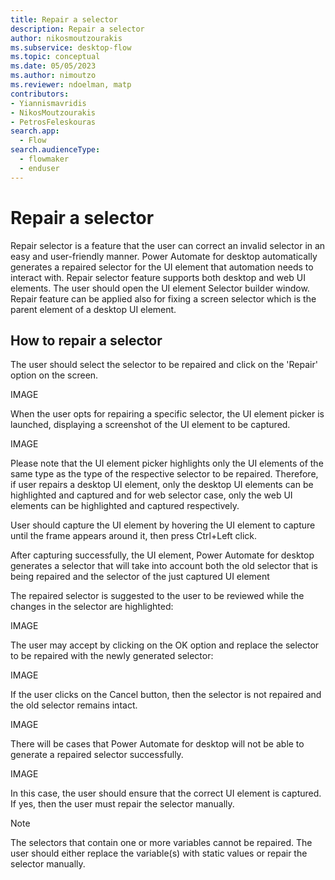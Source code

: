 ```yaml
---
title: Repair a selector
description: Repair a selector
author: nikosmoutzourakis
ms.subservice: desktop-flow
ms.topic: conceptual
ms.date: 05/05/2023
ms.author: nimoutzo
ms.reviewer: ndoelman, matp
contributors:
- Yiannismavridis
- NikosMoutzourakis
- PetrosFeleskouras
search.app: 
  - Flow
search.audienceType: 
  - flowmaker
  - enduser
---
```

# Repair a selector

Repair selector is a feature that the user can correct an invalid selector in an easy and user-friendly manner. Power Automate for desktop automatically generates a repaired selector for the UI element that automation needs to interact with. Repair selector feature supports both desktop and web UI elements. The user should open the UI element Selector builder window.  Repair feature can be applied also for fixing a screen selector which is the parent element of a desktop UI element. 

 ## How to repair a selector 

The user should select the selector to be repaired and click on the 'Repair' option on the screen.  
 
IMAGE 

When the user opts for repairing a specific selector, the UI element picker is launched, displaying a screenshot of the UI element to be captured.  

IMAGE

Please note that the UI element picker highlights only the UI elements of the same type as the type of the respective selector to be repaired. Therefore, if user repairs a desktop UI element, only the desktop UI elements can be highlighted and captured and for web selector case, only the web UI elements can be highlighted and captured respectively. 

User should capture the UI element by hovering the UI element to capture until the frame appears around it, then press Ctrl+Left click.  

After capturing successfully, the UI element, Power Automate for desktop generates a selector that will take into account both the old selector that is being repaired and the selector of the just captured UI element 

The repaired selector is suggested to the user to be reviewed while the changes in the selector are highlighted: 

IMAGE 

The user may accept by clicking on the OK option and replace the selector to be repaired with the newly generated selector: 

 IMAGE
 
If the user clicks on the Cancel button, then the selector is not repaired and the old selector remains intact. 

IMAGE

There will be cases that Power Automate for desktop will not be able to generate a repaired selector successfully.  

IMAGE

In this case, the user should ensure that the correct UI element is captured. If yes, then the user must repair the selector manually. 

> [!NOTE]
> The selectors that contain one or more variables cannot be repaired. The user should either replace the variable(s) with static values or repair the selector manually. 
